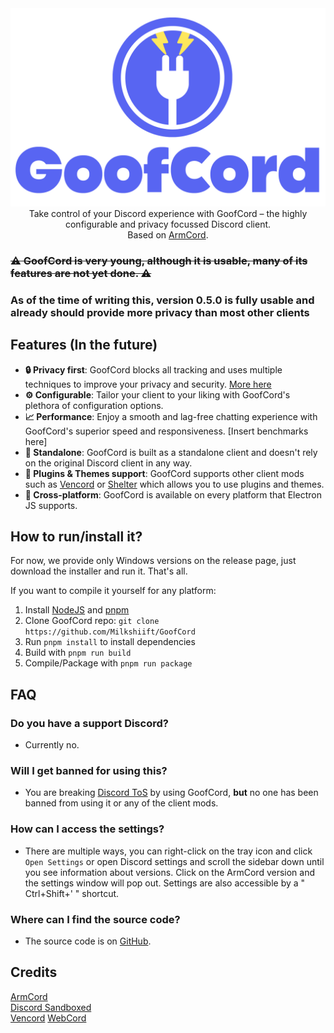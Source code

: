 <div align="center">
<img src="./assets/GoofCord.png" width="520">
  <br>Take control of your Discord experience with GoofCord – the highly configurable and privacy focussed Discord client.<br>Based on <a href="https://github.com/ArmCord/ArmCord">ArmCord</a>.
</div>

### ~~:warning: GoofCord is very young, although it is usable, many of its features are not yet done. :warning:~~
### As of the time of writing this, version 0.5.0 is fully usable and already should provide more privacy than most other clients

## Features (In the future)
- **:lock: Privacy first**: GoofCord blocks all tracking and uses multiple techniques to improve your privacy and security. [More here](https://github.com/Milkshiift/GoofCord/wiki/Placeholder)
- **:gear: Configurable**: Tailor your client to your liking with GoofCord's plethora of configuration options.
- **:chart_with_upwards_trend: Performance**: Enjoy a smooth and lag-free chatting experience with GoofCord's superior speed and responsiveness. [Insert benchmarks here]
- **:bookmark: Standalone**: GoofCord is built as a standalone client and doesn't rely on the original Discord client in any way.
- **:electric_plug: Plugins & Themes support**: GoofCord supports other client mods such as [Vencord](https://github.com/Vendicated/Vencord) or [Shelter](https://github.com/uwu/shelter) which allows you to use plugins and themes.
- **:iphone: Cross-platform**: GoofCord is available on every platform that Electron JS supports.

## How to run/install it?

For now, we provide only Windows versions on the release page, just download the installer and run it. That's all.

If you want to compile it yourself for any platform:
1. Install [NodeJS](https://nodejs.dev) and [pnpm](https://pnpm.io/installation#using-npm)
2. Clone GoofCord repo: `git clone https://github.com/Milkshiift/GoofCord`    
3. Run `pnpm install` to install dependencies   
4. Build with `pnpm run build`   
5. Compile/Package with `pnpm run package`  

## FAQ
### Do you have a support Discord?
- Currently no.

### Will I get banned for using this?   
- You are breaking [Discord ToS](https://discord.com/terms#software-in-discord%E2%80%99s-services) by using GoofCord, **but** no one has been banned from using it or any of the client mods.

### How can I access the settings?
- There are multiple ways, you can right-click on the tray icon and click `Open Settings` or open Discord settings and scroll the sidebar down until you see information about versions. Click on the ArmCord version and the settings window will pop out. Settings are also accessible by a " Ctrl+Shift+' " shortcut.

### Where can I find the source code?
- The source code is on [GitHub](https://github.com/Milkshiift/GoofCord/).

## Credits

[ArmCord](https://github.com/ArmCord/ArmCord)  
[Discord Sandboxed](https://github.com/khlam/discord-sandboxed)  
[Vencord](https://github.com/Vendicated/Vencord)
[WebCord](https://github.com/SpacingBat3/WebCord)
